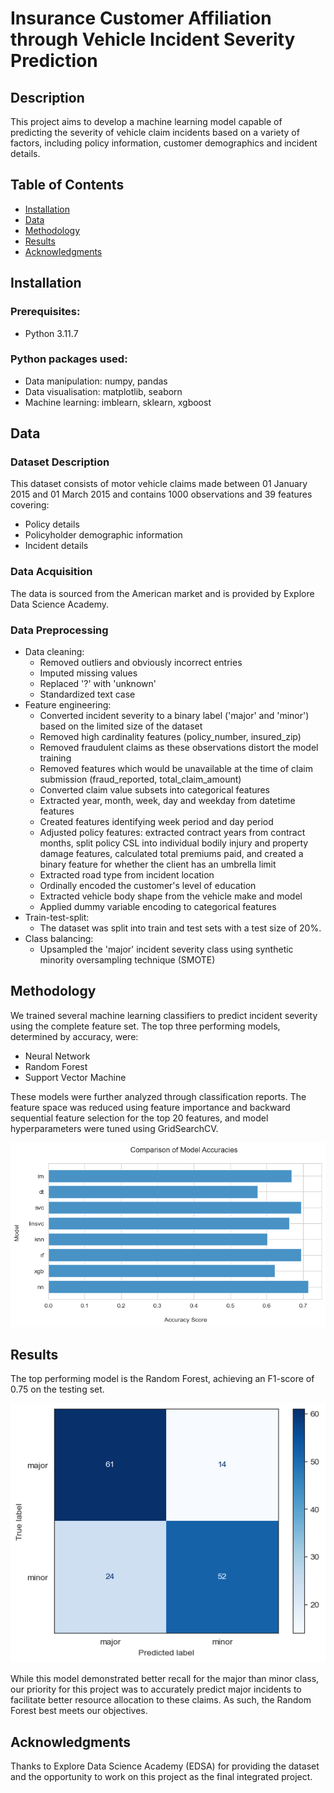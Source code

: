 # Insurance Customer Affiliation through Vehicle Incident Severity Prediction

## Description
This project aims to develop a machine learning model capable of predicting the severity of vehicle claim incidents based on a variety of factors, including policy information, customer demographics and incident details.

## Table of Contents
- [Installation](#installation)
- [Data](#data)
- [Methodology](#methodology)
- [Results](#results)
- [Acknowledgments](#acknowledgments)

## Installation
### Prerequisites:
- Python 3.11.7

### Python packages used: 
- Data manipulation: numpy, pandas
- Data visualisation: matplotlib, seaborn
- Machine learning: imblearn, sklearn, xgboost

## Data
### Dataset Description
This dataset consists of motor vehicle claims made between 01 January 2015 and 01 March 2015 and contains 1000 observations and 39 features covering:
- Policy details
- Policyholder demographic information
- Incident details

### Data Acquisition
The data is sourced from the American market and is provided by Explore Data Science Academy.

### Data Preprocessing
- Data cleaning:
  - Removed outliers and obviously incorrect entries
  - Imputed missing values
  - Replaced '?' with 'unknown'
  - Standardized text case
- Feature engineering:
  - Converted incident severity to a binary label ('major' and 'minor') based on the limited size of the dataset
  - Removed high cardinality features (policy_number, insured_zip)
  - Removed fraudulent claims as these observations distort the model training
  - Removed features which would be unavailable at the time of claim submission (fraud_reported, total_claim_amount)
  - Converted claim value subsets into categorical features
  - Extracted year, month, week, day and weekday from datetime features
  - Created features identifying week period and day period
  - Adjusted policy features: extracted contract years from contract months, split policy CSL into individual bodily injury and property damage features, calculated total premiums paid, and created a binary feature for whether the client has an umbrella limit
  - Extracted road type from incident location
  - Ordinally encoded the customer's level of education
  - Extracted vehicle body shape from the vehicle make and model
  - Applied dummy variable encoding to categorical features
- Train-test-split:
  - The dataset was split into train and test sets with a test size of 20%.
- Class balancing:
  - Upsampled the 'major' incident severity class using synthetic minority oversampling technique (SMOTE)

## Methodology
We trained several machine learning classifiers to predict incident severity using the complete feature set. The top three performing models, determined by accuracy, were:
- Neural Network
- Random Forest
- Support Vector Machine

These models were further analyzed through classification reports. The feature space was reduced using feature importance and backward sequential feature selection for the top 20 features, and model hyperparameters were tuned using GridSearchCV.

![Model Accuracies](Images/model_accuracies.png)

## Results
The top performing model is the Random Forest, achieving an F1-score of 0.75 on the testing set.

![Random Forest](Images/random_forest_confusion_matrix.png)

While this model demonstrated better recall for the major than minor class, our priority for this project was to accurately predict major incidents to facilitate better resource allocation to these claims. As such, the Random Forest best meets our objectives.

## Acknowledgments
Thanks to Explore Data Science Academy (EDSA) for providing the dataset and the opportunity to work on this project as the final integrated project.
